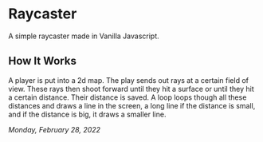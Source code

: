 # Raycaster
A simple raycaster made in Vanilla Javascript.

## How It Works
A player is put into a 2d map. The play sends out rays at a certain 
field of view. These rays then shoot forward until they hit a surface 
or until they hit a certain distance. Their distance is saved. A loop 
loops though all these distances and draws a line in the screen, a long 
line if the distance is small, and if the distance is big, it draws a
smaller line.

*Monday, February 28, 2022*
